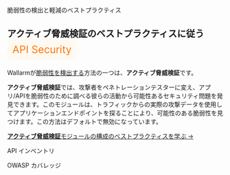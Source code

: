 脆弱性の検出と軽減のベストプラクティス

## アクティブ脅威検証のベストプラクティスに従う <a href="../subscription-plans/#subscription-plans"><img src="../../images/api-security-tag.svg" style="border: none;margin-bottom: -4px;"></a>

Wallarmが[脆弱性を検出する](../about-wallarm/detecting-vulnerabilities.md)方法の一つは、**アクティブ脅威検証**です。

**アクティブ脅威検証**では、攻撃者をペネトレーションテスターに変え、アプリ/APIを脆弱性のために調べる彼らの活動から可能性あるセキュリティ問題を発見できます。このモジュールは、トラフィックからの実際の攻撃データを使用してアプリケーションエンドポイントを探ることにより、可能性のある脆弱性を見つけます。この方法はデフォルトで無効になっています。

[**アクティブ脅威検証**モジュールの構成のベストプラクティスを学ぶ →](../vulnerability-detection/active-threat-verification/running-test-on-staging.md)



API インベントリ

OWASP カバレッジ
